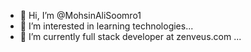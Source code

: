 - 👋 Hi, I’m @MohsinAliSoomro1
- 👀 I’m interested in learning technologies...
- 🌱 I’m currently full stack developer at zenveus.com ...

<!---
MohsinAliSoomro1/MohsinAliSoomro1 is a ✨ special ✨ repository because its `README.md` (this file) appears on your GitHub profile.
You can click the Preview link to take a look at your changes.
--->
